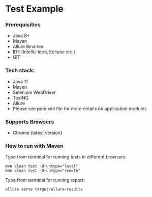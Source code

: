 # Test Example

### Prerequisities
- Java 8+
- Maven 
- Allure Binaries
- IDE (IntelliJ Idea, Eclipse etc.)
- GIT 

### Tech stack:
- Java 11
- Maven
- Selenium WebDriver
- TestNG
- Allure
- Please see pom.xml file for more details on application modules

### Supports Browsers
- Chrome (latest version)

### How to run with Maven

Type from terminal for running tests in different browsers:

```
mvn clean test -Druntype="local"
mvn clean test -Druntype="remote"
```

Type from terminal for running report:

```
allure serve target/allure-results

```

